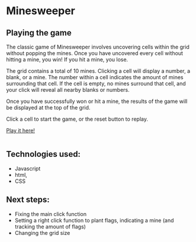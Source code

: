 # Minesweeper

## Playing the game

The classic game of Minesweeper involves uncovering cells within the grid without popping the mines. Once you have uncovered every cell without hitting a mine, you win! If you hit a mine, you lose.

The grid contains a total of 10 mines. Clicking a cell will display a number, a blank, or a mine. The number within a cell indicates the amount of mines surrounding that cell. If the cell is empty, no mines surround that cell, and your click will reveal all nearby blanks or numbers.

Once you have successfully won or hit a mine, the results of the game will be displayed at the top of the grid.

Click a cell to start the game, or the reset button to replay.

[Play it here!](https://jcantrell66.github.io/Minesweeper-Project)

<img src=''>

## Technologies used:

- Javascript 
- html, 
- CSS

## Next steps:

- Fixing the main click function
- Setting a right click function to plant flags, indicating a mine (and tracking the amount of flags)
- Changing the grid size
